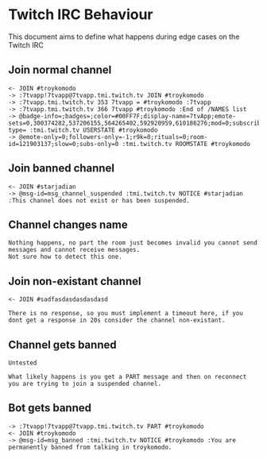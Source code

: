 # Twitch IRC Behaviour

This document aims to define what happens during edge cases on the Twitch IRC

## Join normal channel

```
<- JOIN #troykomodo
-> :7tvapp!7tvapp@7tvapp.tmi.twitch.tv JOIN #troykomodo
-> :7tvapp.tmi.twitch.tv 353 7tvapp = #troykomodo :7tvapp
-> :7tvapp.tmi.twitch.tv 366 7tvapp #troykomodo :End of /NAMES list
-> @badge-info=;badges=;color=#00FF7F;display-name=7tvApp;emote-sets=0,300374282,537206155,564265402,592920959,610186276;mod=0;subscriber=0;user-type= :tmi.twitch.tv USERSTATE #troykomodo
-> @emote-only=0;followers-only=-1;r9k=0;rituals=0;room-id=121903137;slow=0;subs-only=0 :tmi.twitch.tv ROOMSTATE #troykomodo
```


## Join banned channel

```
<- JOIN #starjadian
-> @msg-id=msg_channel_suspended :tmi.twitch.tv NOTICE #starjadian :This channel does not exist or has been suspended.
```


## Channel changes name

    Nothing happens, no part the room just becomes invalid you cannot send messages and cannot receive messages. 
    Not sure how to detect this one.


## Join non-existant channel

```
<- JOIN #sadfasdasdasdasdasd
```

    There is no response, so you must implement a timeout here, if you dont get a response in 20s consider the channel non-existant.


## Channel gets banned

    Untested

    What likely happens is you get a PART message and then on reconnect you are trying to join a suspended channel.


## Bot gets banned

```
-> :7tvapp!7tvapp@7tvapp.tmi.twitch.tv PART #troykomodo
<- JOIN #troykomodo
-> @msg-id=msg_banned :tmi.twitch.tv NOTICE #troykomodo :You are permanently banned from talking in troykomodo.
```

